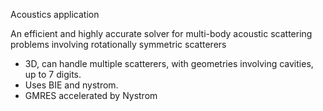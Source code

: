 Acoustics application

An efficient and highly accurate solver for multi-body
acoustic scattering problems involving rotationally
symmetric scatterers

- 3D, can handle multiple scatterers, with geometries involving cavities, up to 7 digits.
- Uses BIE and nystrom.
- GMRES accelerated by Nystrom